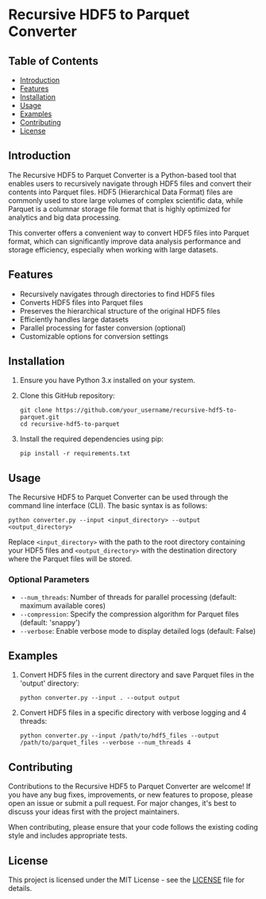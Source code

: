 # Recursive HDF5 to Parquet Converter

## Table of Contents

- [Introduction](#introduction)
- [Features](#features)
- [Installation](#installation)
- [Usage](#usage)
- [Examples](#examples)
- [Contributing](#contributing)
- [License](#license)

## Introduction

The Recursive HDF5 to Parquet Converter is a Python-based tool that enables users to recursively navigate through HDF5 files and convert their contents into Parquet files. HDF5 (Hierarchical Data Format) files are commonly used to store large volumes of complex scientific data, while Parquet is a columnar storage file format that is highly optimized for analytics and big data processing.

This converter offers a convenient way to convert HDF5 files into Parquet format, which can significantly improve data analysis performance and storage efficiency, especially when working with large datasets.

## Features

- Recursively navigates through directories to find HDF5 files
- Converts HDF5 files into Parquet files
- Preserves the hierarchical structure of the original HDF5 files
- Efficiently handles large datasets
- Parallel processing for faster conversion (optional)
- Customizable options for conversion settings

## Installation

1. Ensure you have Python 3.x installed on your system.
2. Clone this GitHub repository:

   ```
   git clone https://github.com/your_username/recursive-hdf5-to-parquet.git
   cd recursive-hdf5-to-parquet
   ```

3. Install the required dependencies using pip:

   ```
   pip install -r requirements.txt
   ```

## Usage

The Recursive HDF5 to Parquet Converter can be used through the command line interface (CLI). The basic syntax is as follows:

```
python converter.py --input <input_directory> --output <output_directory>
```

Replace `<input_directory>` with the path to the root directory containing your HDF5 files and `<output_directory>` with the destination directory where the Parquet files will be stored.

### Optional Parameters

- `--num_threads`: Number of threads for parallel processing (default: maximum available cores)
- `--compression`: Specify the compression algorithm for Parquet files (default: 'snappy')
- `--verbose`: Enable verbose mode to display detailed logs (default: False)

## Examples

1. Convert HDF5 files in the current directory and save Parquet files in the 'output' directory:

   ```
   python converter.py --input . --output output
   ```

2. Convert HDF5 files in a specific directory with verbose logging and 4 threads:

   ```
   python converter.py --input /path/to/hdf5_files --output /path/to/parquet_files --verbose --num_threads 4
   ```

## Contributing

Contributions to the Recursive HDF5 to Parquet Converter are welcome! If you have any bug fixes, improvements, or new features to propose, please open an issue or submit a pull request. For major changes, it's best to discuss your ideas first with the project maintainers.

When contributing, please ensure that your code follows the existing coding style and includes appropriate tests.

## License

This project is licensed under the MIT License - see the [LICENSE](LICENSE) file for details.
